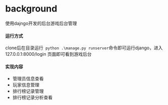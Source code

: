 # background

使用dajngo开发的后台游戏后台管理



#### 运行方式

clone后在目录运行``` python .\manage.py runserver```命令即可运行django，进入127.0.0.1:8000/login 页面即可看到游戏后台

#### 实现内容

- 管理员信息查看
- 玩家信息管理
- 排行榜记录管理
- 排行榜记录分析查看